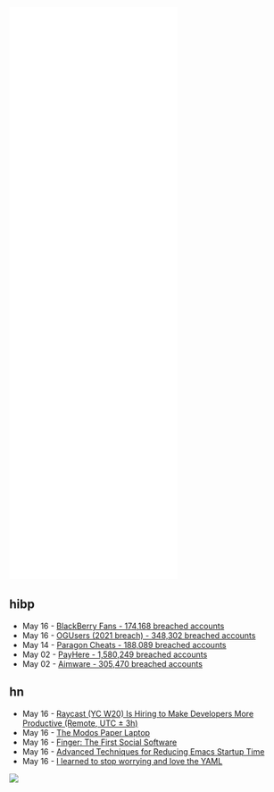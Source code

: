 ![Metrics](https://raw.githubusercontent.com/phixion/phixion/master/metrics.svg)

## hibp

<!--
for https://github.com/phixion/phixion/blob/main/.github/workflows/feeds.yml
-->
<!--START_SECTION:haveibeenpwnd-->
- May 16 - [BlackBerry Fans - 174,168 breached accounts](https://haveibeenpwned.com/PwnedWebsites#BlackBerryFans)
- May 16 - [OGUsers (2021 breach) - 348,302 breached accounts](https://haveibeenpwned.com/PwnedWebsites#OGUsers2021)
- May 14 - [Paragon Cheats - 188,089 breached accounts](https://haveibeenpwned.com/PwnedWebsites#ParagonCheats)
- May 02 - [PayHere - 1,580,249 breached accounts](https://haveibeenpwned.com/PwnedWebsites#PayHere)
- May 02 - [Aimware - 305,470 breached accounts](https://haveibeenpwned.com/PwnedWebsites#Aimware)
<!--END_SECTION:haveibeenpwnd-->

## hn

<!--
for https://github.com/phixion/phixion/blob/main/.github/workflows/feeds.yml
-->
<!--START_SECTION:hn-->
- May 16 - [Raycast (YC W20) Is Hiring to Make Developers More Productive (Remote, UTC ± 3h)](https://raycast.com/careers)
- May 16 - [The Modos Paper Laptop](https://www.modos.tech/blog/modos-paper-laptop)
- May 16 - [Finger: The First Social Software](https://web.archive.org/web/20190519174635/https://somanymachines.com/tx/finger-the-first-social-software/)
- May 16 - [Advanced Techniques for Reducing Emacs Startup Time](https://blog.d46.us/advanced-emacs-startup/)
- May 16 - [I learned to stop worrying and love the YAML](https://leebriggs.co.uk/blog/2022/05/09/learning-to-love-yaml)
<!--END_SECTION:hn-->

<!--
for https://yhype.me
-->
![](https://hit.yhype.me/github/profile?user_id=13013670)
